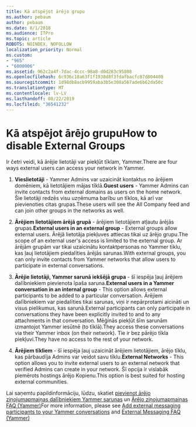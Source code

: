 ```yaml
---
title: Kā atspējot ārējo grupu
ms.author: pebaum
author: pebaum
ms.date: 8/1/2018
ms.audience: ITPro
ms.topic: article
ROBOTS: NOINDEX, NOFOLLOW
localization_priority: Normal
ms.custom:
- "965"
- "6000006"
ms.assetid: 962c2a4f-7dac-4ccc-98a8-d0d283c95808
ms.openlocfilehash: 6c936c18a63f1f1938d8f3fdafbacfc87d804408
ms.sourcegitcommit: 1d98db8acb9959aba3b5e308a567ade6b62da56c
ms.translationtype: MT
ms.contentlocale: lv-LV
ms.lasthandoff: 08/22/2019
ms.locfileid: "36541232"
---
```

# <a name="how-to-disable-external-groups"></a><span data-ttu-id="d6d05-102">Kā atspējot ārējo grupu</span><span class="sxs-lookup"><span data-stu-id="d6d05-102">How to disable External Groups</span></span>

<span data-ttu-id="d6d05-103">Ir četri veidi, kā ārējie lietotāji var piekļūt tīklam, Yammer.</span><span class="sxs-lookup"><span data-stu-id="d6d05-103">There are four ways external users can access your network in Yammer.</span></span>
  
1. <span data-ttu-id="d6d05-104">**Vieslietotāji** - Yammer Admins var uzaicināt kontaktus no ārējiem domēniem, kā lietotājiem mājas tīklā.</span><span class="sxs-lookup"><span data-stu-id="d6d05-104">**Guest users** - Yammer Admins can invite contacts from external domains as users on the home network.</span></span> <span data-ttu-id="d6d05-105">Šie lietotāji redzēs visu uzņēmuma barību un tīklos, kā arī var pievienoties citas grupas.</span><span class="sxs-lookup"><span data-stu-id="d6d05-105">These users will see the All Company feed and can join other groups in the networks as well.</span></span>

2. <span data-ttu-id="d6d05-106">**Ārējiem lietotājiem ārējā grupā** - ārējiem lietotājiem atļautu ārējās grupas.</span><span class="sxs-lookup"><span data-stu-id="d6d05-106">**External users in an external group** - External groups allow external users.</span></span> <span data-ttu-id="d6d05-107">Ārējā lietotāja piekļuves attiecas tikai uz ārējo grupu.</span><span class="sxs-lookup"><span data-stu-id="d6d05-107">The scope of an external user's access is limited to the external group.</span></span> <span data-ttu-id="d6d05-108">Ar ārējām grupām var tikai uzaicinātu kontaktpersonas no Yammer tīklu, kas ļauj lietotājiem piedalīties ārējās sarunas.</span><span class="sxs-lookup"><span data-stu-id="d6d05-108">With external groups, you can only invite contacts from Yammer networks that allow users to participate in external conversations.</span></span>

3. <span data-ttu-id="d6d05-109">**Ārējie lietotāji, Yammer sarunā iekšējā grupa** - šī iespēja ļauj ārējiem dalībniekiem pievienota īpaša saruna.</span><span class="sxs-lookup"><span data-stu-id="d6d05-109">**External users in a Yammer conversation in an internal group** - This option allows external participants to be added to a particular conversation.</span></span> <span data-ttu-id="d6d05-110">Ārējiem dalībniekiem var piedalīties tikai sarunas, viņi ir nepārprotami aicināti un visus pielikumus, kas sarunā.</span><span class="sxs-lookup"><span data-stu-id="d6d05-110">External participants can only participate in conversations they have been explicitly invited to and to any attachments in that conversation.</span></span> <span data-ttu-id="d6d05-111">Mēģinās piekļūt šīm sarunām izmantojot Yammer iesūtnē (to tīklā).</span><span class="sxs-lookup"><span data-stu-id="d6d05-111">They access these conversations via their Yammer inbox (on their network).</span></span> <span data-ttu-id="d6d05-112">Tie ir bez pārējo tīkla piekļuvi.</span><span class="sxs-lookup"><span data-stu-id="d6d05-112">They have no access to the rest of your network.</span></span>

4. <span data-ttu-id="d6d05-113">**Ārējiem tīkliem** - šī iespēja ļauj uzaicināt ārējiem lietotājiem, ārējo tīklu, kas pārbaudīja Admins var veidot savu tīklu.</span><span class="sxs-lookup"><span data-stu-id="d6d05-113">**External Networks** - This option allows you to invite external users to an external network that verified Admins can create in your network.</span></span> <span data-ttu-id="d6d05-114">Šī opcija ir vislabāk piemērots hostings ārējo Kopienu.</span><span class="sxs-lookup"><span data-stu-id="d6d05-114">This option is best suited for hosting external communities.</span></span>

<span data-ttu-id="d6d05-115">Lai saņemtu papildinformāciju, lūdzu, skatiet [pievienot ārējo ziņojumapmaiņas dalībniekiem Yammer sarunas](https://support.office.com/article/add-external-messaging-participants-to-your-yammer-conversations-423653bb-86b2-4eac-9d7e-dca121f7c16c?ui=en-US&amp;rs=en-US&amp;ad=US) un [Ārējo ziņojumapmaiņas FAQ (Yammer)](https://support.office.com/article/External-messaging-FAQ-Yammer-35b59d6c-bb1c-4541-bf19-9f67d2f2b199)</span><span class="sxs-lookup"><span data-stu-id="d6d05-115">For more information, please see [Add external messaging participants to your Yammer conversations](https://support.office.com/article/add-external-messaging-participants-to-your-yammer-conversations-423653bb-86b2-4eac-9d7e-dca121f7c16c?ui=en-US&amp;rs=en-US&amp;ad=US) and [External Messaging FAQ (Yammer)](https://support.office.com/article/External-messaging-FAQ-Yammer-35b59d6c-bb1c-4541-bf19-9f67d2f2b199)</span></span>
  